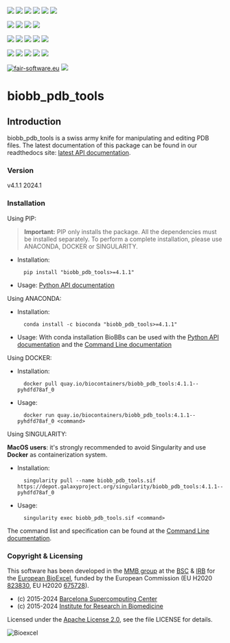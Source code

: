 [![](https://img.shields.io/github/v/tag/bioexcel/biobb_pdb_tools?label=Version)](https://GitHub.com/bioexcel/biobb_pdb_tools/tags/)
[![](https://img.shields.io/pypi/v/biobb-pdb-tools.svg?label=Pypi)](https://pypi.python.org/pypi/biobb-pdb-tools/)
[![](https://img.shields.io/conda/vn/bioconda/biobb_pdb_tools?label=Conda)](https://anaconda.org/bioconda/biobb_pdb_tools)
[![](https://img.shields.io/conda/dn/bioconda/biobb_pdb_tools?label=Conda%20Downloads)](https://anaconda.org/bioconda/biobb_pdb_tools)
[![](https://img.shields.io/badge/Docker-Quay.io-blue)](https://quay.io/repository/biocontainers/biobb_pdb_tools?tab=tags)
[![](https://img.shields.io/badge/Singularity-GalaxyProject-blue)](https://depot.galaxyproject.org/singularity/biobb_pdb_tools:4.1.1--pyhdfd78af_0)

[![](https://img.shields.io/badge/OS-Unix%20%7C%20MacOS-blue)](https://github.com/bioexcel/biobb_pdb_tools)
[![](https://img.shields.io/pypi/pyversions/biobb-pdb-tools.svg?label=Python%20Versions)](https://pypi.org/project/biobb-pdb-tools/)
[![](https://img.shields.io/badge/License-Apache%202.0-blue.svg)](https://opensource.org/licenses/Apache-2.0)
[![](https://img.shields.io/badge/Open%20Source%3f-Yes!-blue)](https://github.com/bioexcel/biobb_pdb_tools)

[![](https://readthedocs.org/projects/biobb-pdb-tools/badge/?version=latest&label=Docs)](https://biobb-pdb-tools.readthedocs.io/en/latest/?badge=latest)
[![](https://img.shields.io/website?down_message=Offline&label=Biobb%20Website&up_message=Online&url=https%3A%2F%2Fmmb.irbbarcelona.org%2Fbiobb%2F)](https://mmb.irbbarcelona.org/biobb/)
[![](https://img.shields.io/badge/Youtube-tutorial-blue?logo=youtube&logoColor=red)](https://www.youtube.com/watch?v=ou1DOGNs0xM)
[![](https://zenodo.org/badge/DOI/10.1038/s41597-019-0177-4.svg)](https://doi.org/10.1038/s41597-019-0177-4)
[![](https://img.shields.io/endpoint?color=brightgreen&url=https%3A%2F%2Fapi.juleskreuer.eu%2Fcitation-badge.php%3Fshield%26doi%3D10.1038%2Fs41597-019-0177-4)](https://www.nature.com/articles/s41597-019-0177-4#citeas)

[![](https://docs.bioexcel.eu/biobb_pdb_tools/junit/testsbadge.svg)](https://docs.bioexcel.eu/biobb_pdb_tools/junit/report.html)
[![](https://docs.bioexcel.eu/biobb_pdb_tools/coverage/coveragebadge.svg)](https://docs.bioexcel.eu/biobb_pdb_tools/coverage/)
[![](https://docs.bioexcel.eu/biobb_pdb_tools/flake8/flake8badge.svg)](https://docs.bioexcel.eu/biobb_pdb_tools/flake8/)
[![](https://img.shields.io/github/last-commit/bioexcel/biobb_pdb_tools?label=Last%20Commit)](https://github.com/bioexcel/biobb_pdb_tools/commits/master)
[![](https://img.shields.io/github/issues/bioexcel/biobb_pdb_tools.svg?color=brightgreen&label=Issues)](https://GitHub.com/bioexcel/biobb_pdb_tools/issues/)

[![fair-software.eu](https://img.shields.io/badge/fair--software.eu-%E2%97%8F%20%20%E2%97%8F%20%20%E2%97%8F%20%20%E2%97%8F%20%20%E2%97%8F-green)](https://fair-software.eu)
[![](https://www.bestpractices.dev/projects/8847/badge)](https://www.bestpractices.dev/projects/8847)

[](https://bestpractices.coreinfrastructure.org/projects/8847/badge)

[//]: # (The previous line invisible link is for compatibility with the howfairis script https://github.com/fair-software/howfairis-github-action/tree/main wich uses the old bestpractices URL)

# biobb_pdb_tools

## Introduction
biobb_pdb_tools is a swiss army knife for manipulating and editing PDB files. 
The latest documentation of this package can be found in our readthedocs site:
[latest API documentation](http://biobb-pdb-tools.readthedocs.io/en/latest/).

### Version
v4.1.1 2024.1

### Installation
Using PIP:

> **Important:** PIP only installs the package. All the dependencies must be installed separately. To perform a complete installation, please use ANACONDA, DOCKER or SINGULARITY.

* Installation:


        pip install "biobb_pdb_tools>=4.1.1"


* Usage: [Python API documentation](https://biobb-pdb-tools.readthedocs.io/en/latest/modules.html)

Using ANACONDA:

* Installation:


        conda install -c bioconda "biobb_pdb_tools>=4.1.1"


* Usage: With conda installation BioBBs can be used with the [Python API documentation](https://biobb-pdb-tools.readthedocs.io/en/latest/modules.html) and the [Command Line documentation](https://biobb-pdb-tools.readthedocs.io/en/latest/command_line.html)

Using DOCKER:

* Installation:


        docker pull quay.io/biocontainers/biobb_pdb_tools:4.1.1--pyhdfd78af_0


* Usage:


        docker run quay.io/biocontainers/biobb_pdb_tools:4.1.1--pyhdfd78af_0 <command>

Using SINGULARITY:

**MacOS users**: it's strongly recommended to avoid Singularity and use **Docker** as containerization system.

* Installation:


        singularity pull --name biobb_pdb_tools.sif https://depot.galaxyproject.org/singularity/biobb_pdb_tools:4.1.1--pyhdfd78af_0


* Usage:


        singularity exec biobb_pdb_tools.sif <command>

The command list and specification can be found at the [Command Line documentation](https://biobb-pdb-tools.readthedocs.io/en/latest/command_line.html).

### Copyright & Licensing
This software has been developed in the [MMB group](http://mmb.irbbarcelona.org) at the [BSC](http://www.bsc.es/) & [IRB](https://www.irbbarcelona.org/) for the [European BioExcel](http://bioexcel.eu/), funded by the European Commission (EU H2020 [823830](http://cordis.europa.eu/projects/823830), EU H2020 [675728](http://cordis.europa.eu/projects/675728)).

* (c) 2015-2024 [Barcelona Supercomputing Center](https://www.bsc.es/)
* (c) 2015-2024 [Institute for Research in Biomedicine](https://www.irbbarcelona.org/)

Licensed under the
[Apache License 2.0](https://www.apache.org/licenses/LICENSE-2.0), see the file LICENSE for details.

![](https://bioexcel.eu/wp-content/uploads/2019/04/Bioexcell_logo_1080px_transp.png "Bioexcel")
